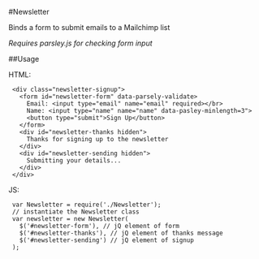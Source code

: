 #Newsletter

Binds a form to submit emails to a Mailchimp list

*Requires parsley.js for checking form input*


##Usage

HTML:

     <div class="newsletter-signup">
       <form id="newsletter-form" data-parsely-validate>
         Email: <input type="email" name="email" required></br>
         Name: <input type="name" name="name" data-pasley-minlength=3">
         <button type="submit">Sign Up</button>
       </form>
       <div id="newsletter-thanks hidden">
         Thanks for signing up to the newsletter
       </div>
       <div id="newsletter-sending hidden">
         Submitting your details...
       </div>
     </div>

JS:

     var Newsletter = require('./Newsletter');
     // instantiate the Newsletter class
     var newsletter = new Newsletter(
       $('#newsletter-form'), // jQ element of form
       $('#newsletter-thanks'), // jQ element of thanks message
       $('#newsletter-sending') // jQ element of signup
     );

